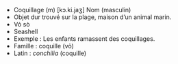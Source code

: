 - Coquillage (m)	[kɔ.ki.jaʒ]	Nom (masculin)	
- Objet dur trouvé sur la plage, maison d’un animal marin.
- Vỏ sò
- Seashell
- Exemple : Les enfants ramassent des coquillages.
- Famille : coquille (vỏ)
- Latin : *conchilia* (coquille)